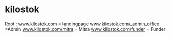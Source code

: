 # kilostok
 
Root :
www.kilostok.com = landingpage
www.kilostok.com/_admin_office =Admin
www.kilostok.com/mitra = Mitra
www.kilostok.com/funder = Funder
